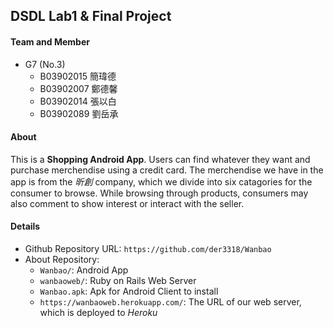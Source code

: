 ## **DSDL Lab1 & Final Project**
#### **Team and Member**
* G7 (No.3)
    * B03902015 簡瑋德
    * B03902007 鄭德馨
    * B03902014 張以白
    * B03902089 劉岳承


#### **About**
This is a **Shopping Android App**. Users can find whatever they want and purchase merchendise using a credit card. The merchendise we have in the app is from the *昕創* company, which we divide into six catagories for the consumer to browse. While browsing through products, consumers may also comment to show interest or interact with the seller.


#### **Details**
* Github Repository URL: `https://github.com/der3318/Wanbao`
* About Repository:
    * `Wanbao/`: Android App
    * `wanbaoweb/`: Ruby on Rails Web Server
    * `Wanbao.apk`: Apk for Android Client to install
    * `https://wanbaoweb.herokuapp.com/`: The URL of our web server, which is deployed to *Heroku*
